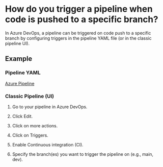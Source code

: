 # How do you trigger a pipeline when code is pushed to a specific branch?

In Azure DevOps, a pipeline can be triggered on code push to a specific branch by configuring triggers in the pipeline YAML file (or in the classic pipeline UI).

## Example 

### Pipeline YAML

[Azure Pipeline](/trigger_pipeline_pushed_to_branch/azure-pipelines.yml)

### Classic Pipeline (UI)

1. Go to your pipeline in Azure DevOps.

2. Click Edit.

3. Click on more actions.

4. Click on Triggers.

5. Enable Continuous integration (CI).

6. Specify the branch(es) you want to trigger the pipeline on (e.g., main, dev).

